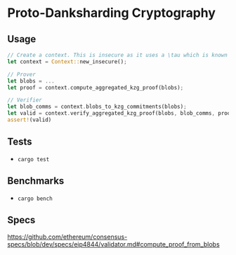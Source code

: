# Proto-Danksharding Cryptography

## Usage 

```rust
// Create a context. This is insecure as it uses a \tau which is known
let context = Context::new_insecure();

// Prover
let blobs = ...
let proof = context.compute_aggregated_kzg_proof(blobs);

// Verifier
let blob_comms = context.blobs_to_kzg_commitments(blobs);
let valid = context.verify_aggregated_kzg_proof(blobs, blob_comms, proof);
assert!(valid)
```

## Tests

- `cargo test`

## Benchmarks

- `cargo bench`

## Specs 

<https://github.com/ethereum/consensus-specs/blob/dev/specs/eip4844/validator.md#compute_proof_from_blobs>

